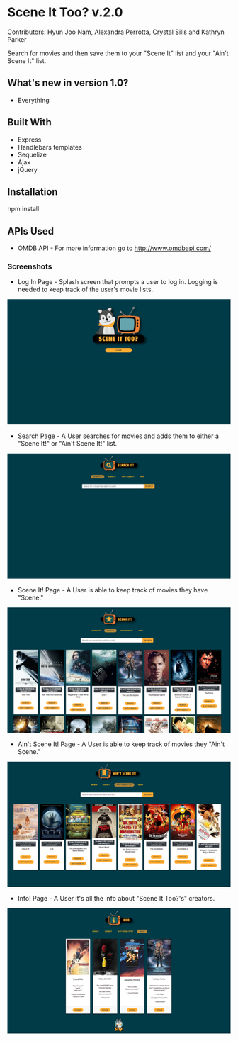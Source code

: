 # Scene It Too? v.2.0

Contributors: Hyun Joo Nam, Alexandra Perrotta, Crystal Sills and Kathryn Parker

Search for movies and then save them to your "Scene It" list and your "Ain't Scene It" list.

## What's new in version 1.0?

* Everything

## Built With

* Express
* Handlebars templates
* Sequelize
* Ajax
* jQuery

## Installation

npm install


## APIs Used

* OMDB API - For more information go to http://www.omdbapi.com/


### Screenshots

* Log In Page - Splash screen that prompts a user to log in. Logging is needed to keep track of the user's movie lists.

![Log In Page](/public/images/readme_screencaps/login_readme.png "Log In")

* Search Page - A User searches for movies and adds them to either a "Scene It!" or "Ain't Scene It!" list.

![Search Page](/public/images/readme_screencaps/searchit_readme.png "Search")

* Scene It! Page - A User is able to keep track of movies they have "Scene."

![Scene It! List Page](/public/images/readme_screencaps/sceneit_list_readme.png "Scene It!")

* Ain't Scene It! Page - A User is able to keep track of movies they "Ain't Scene."

![Scene It! List Page](/public/images/readme_screencaps/aintsceneit_list_readme.png "Scene It!")

* Info! Page - A User it's all the info about "Scene It Too?'s" creators.

![Scene It! List Page](/public/images/readme_screencaps/info_readme.png "Scene It!")